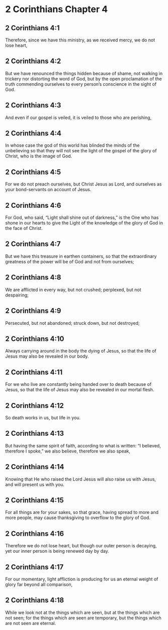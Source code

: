 # 2 Corinthians Chapter 4

## 2 Corinthians 4:1

Therefore, since we have this ministry, as we received mercy, we do not lose heart,

## 2 Corinthians 4:2

But we have renounced the things hidden because of shame, not walking in trickery nor distorting the word of God, but by the open proclamation of the truth commending ourselves to every person’s conscience in the sight of God.

## 2 Corinthians 4:3

And even if our gospel is veiled, it is veiled to those who are perishing,

## 2 Corinthians 4:4

In whose case the god of this world has blinded the minds of the unbelieving so that they will not see the light of the gospel of the glory of Christ, who is the image of God.

## 2 Corinthians 4:5

For we do not preach ourselves, but Christ Jesus as Lord, and ourselves as your bond-servants on account of Jesus.

## 2 Corinthians 4:6

For God, who said, “Light shall shine out of darkness,” is the One who has shone in our hearts to give the Light of the knowledge of the glory of God in the face of Christ.

## 2 Corinthians 4:7

But we have this treasure in earthen containers, so that the extraordinary greatness of the power will be of God and not from ourselves;

## 2 Corinthians 4:8

We are afflicted in every way, but not crushed; perplexed, but not despairing;

## 2 Corinthians 4:9

Persecuted, but not abandoned; struck down, but not destroyed;

## 2 Corinthians 4:10

Always carrying around in the body the dying of Jesus, so that the life of Jesus may also be revealed in our body.

## 2 Corinthians 4:11

For we who live are constantly being handed over to death because of Jesus, so that the life of Jesus may also be revealed in our mortal flesh.

## 2 Corinthians 4:12

So death works in us, but life in you.

## 2 Corinthians 4:13

But having the same spirit of faith, according to what is written: “I believed, therefore I spoke,” we also believe, therefore we also speak,

## 2 Corinthians 4:14

Knowing that He who raised the Lord Jesus will also raise us with Jesus, and will present us with you.

## 2 Corinthians 4:15

For all things are for your sakes, so that grace, having spread to more and more people, may cause thanksgiving to overflow to the glory of God.

## 2 Corinthians 4:16

Therefore we do not lose heart, but though our outer person is decaying, yet our inner person is being renewed day by day.

## 2 Corinthians 4:17

For our momentary, light affliction is producing for us an eternal weight of glory far beyond all comparison,

## 2 Corinthians 4:18

While we look not at the things which are seen, but at the things which are not seen; for the things which are seen are temporary, but the things which are not seen are eternal.
